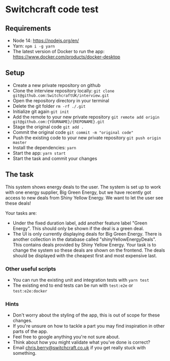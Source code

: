 # Switchcraft code test

## Requirements

- Node 14: https://nodejs.org/en/
- Yarn: `npm i -g yarn`
- The latest version of Docker to run the app: https://www.docker.com/products/docker-desktop

## Setup

- Create a new private repository on github
- Clone the interview repository locally: `git clone git@github.com:SwitchcraftUK/interview.git`
- Open the repository directory in your terminal
- Delete the git folder `rm -rf ./.git`
- Initialize git again `git init`
- Add the remote to your new private repository `git remote add origin git@github.com:{YOURNAME}/{REPONAME}.git`
- Stage the original code `git add .`
- Commit the original code `git commit -m "original code"`
- Push the existing code to your new private repository `git push origin master`
- Install the dependencies: `yarn`
- Start the app: `yarn start`
- Start the task and commit your changes 

## The task

This system shows energy deals to the user. The system is set up to work with one energy supplier, Big Green Energy, but we have recently got access to new deals from Shiny Yellow Energy. We want to let the user see these deals!

Your tasks are:
- Under the fixed duration label, add another feature label "Green Energy". This should only be shown if the deal is a green deal.
- The UI is only currently displaying deals for Big Green Energy. There is another collection in the database called "shinyYellowEnergyDeals". This contains deals provided by Shiny Yellow Energy. Your task is to change the system so these deals are shown on the frontend. The deals should be displayed with the cheapest first and most expensive last.

### Other useful scripts

- You can run the existing unit and integration tests with `yarn test`
- The existing end to end tests can be run with `test:e2e` or `test:e2e:docker`

### Hints

- Don't worry about the styling of the app, this is out of scope for these changes.
- If you're unsure on how to tackle a part you may find inspiration in other parts of the app.
- Feel free to google anything you're not sure about.
- Think about how you might validate what you've done is correct?
- Email chris.berry@switchcraft.co.uk if you get really stuck with something.
